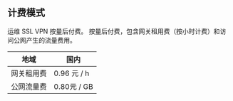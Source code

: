 ## 计费模式
运维 SSL VPN 按量后付费。
按量后付费，包含网关租用费（按小时计费）和访问公网产生的流量费用。

| 地域    | 国内         |
| ----- | ---------- |
| 网关租用费 | 0.96 元 / h |
| 公网流量费 | 0.80元 / GB |
